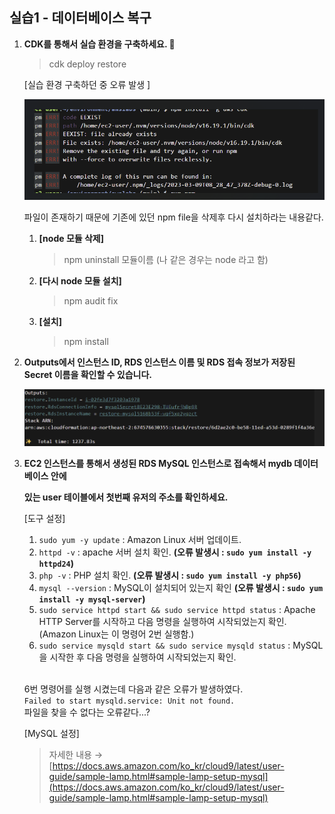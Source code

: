 ## **실습1 - 데이터베이스 복구**

1. **CDK를 통해서 실습 환경을 구축하세요. 🔽**
    
    > cdk deploy restore
    > 
    
    [실습 환경 구축하던 중 오류 발생 ]
    
   ![](2023-03-10-08-40-13.png)
    
    파일이 존재하기 때문에 기존에 있던 npm file을 삭제후 다시 설치하라는 내용같다.
    
    1. **[node 모듈 삭제]**
        
        > npm uninstall 모듈이름 (나 같은 경우는 node 라고 함)
        > 
    
    2. **[다시 node 모듈 설치]**
        
        > npm audit fix
        > 
    
    3. **[설치]**
        
        > npm install
        > 

2. **Outputs에서 인스턴스 ID, RDS 인스턴스 이름 및 RDS 접속 정보가 저장된 Secret 이름을 확인할 수 있습니다.**
    
    ![](2023-03-10-23-31-34.png)
    
3. **EC2 인스턴스를 통해서 생성된 RDS MySQL 인스턴스로 접속해서 mydb 데이터베이스 안에**
    
    **있는 user 테이블에서 첫번째 유저의 주소를 확인하세요.**
    
    [도구 설정]
    
    1. `sudo yum -y update` : Amazon Linux 서버 업데이트.
    2. `httpd -v` : apache 서버 설치 확인.
        **(오류 발생시 : `sudo yum install -y httpd24`)**
    3. `php -v` : PHP 설치 확인.
        **(오류 발생시 : `sudo yum install -y php56`)**
    4. `mysql --version` : MySQL이 설치되어 있는지 확인
        **(오류 발생시 : `sudo yum install -y mysql-server`)**
    5. `sudo service httpd start && sudo service httpd status` : Apache HTTP Server를 시작하고 다음 명령을 실행하여 시작되었는지 확인. (Amazon Linux는 이 명령어 2번 실행함.) 
    6. `sudo service mysqld start && sudo service mysqld status` : MySQL을 시작한 후 다음 명령을 실행하여 시작되었는지 확인.
    <br>

    6번 명령어를 실행 시켰는데 다음과 같은 오류가 발생하였다.<br>
    `Failed to start mysqld.service: Unit not found.` <br>
    파일을 찾을 수 없다는 오류같다...? 
    
    

    [MySQL 설정]
    
    > 자세한 내용 → [https://docs.aws.amazon.com/ko_kr/cloud9/latest/user-guide/sample-lamp.html#sample-lamp-setup-mysql](https://docs.aws.amazon.com/ko_kr/cloud9/latest/user-guide/sample-lamp.html#sample-lamp-setup-mysql)
    >

    